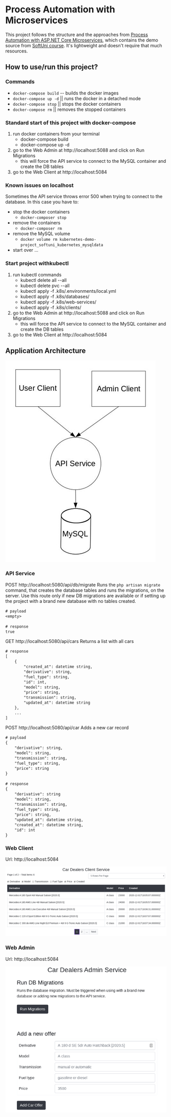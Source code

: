 # Process Automation with Microservices

This project follows the structure and the approaches from [Process Automation with ASP.NET Core Microservices](https://github.com/ivaylokenov/Process-Automation-with-ASP.NET-Core-Microservices), which contains the demo source from [SoftUni course](https://softuni.bg/trainings/3162/process-automation-with-asp-net-core-microservices-october-2020). It's lightweight and doesn't require that much resources.

## How to use/run this project?

### Commands

- `docker-compose build` -- builds the docker images
- `docker-compose up -d` || runs the docker in a detached mode
- `docker-compose stop` || stops the docker containers
- `docker-compose rm` || removes the stopped containers

### Standard start of this project with docker-compose

1. run docker containers from your terminal
   - docker-compose build
   - docker-compose up -d
2. go to the Web Admin at http://localhost:5088 and click on Run Migrations
   - this will force the API service to connect to the MySQL container and create the DB tables
3. go to the Web Client at http://localhost:5084

### Known issues on localhost

Sometimes the API service throws error 500 when trying to connect to the database. In this case you have to:

- stop the docker containers
  - `docker-composer stop`
- remove the containers
  - `docker-composer rm`
- remove the MySQL volume
  - `docker volume rm kubernetes-demo-project_softuni_kubernetes_mysqldata`
- start over ...

### Start project withkubectl

1. run kubectl commands
   - kubectl delete all --all
   - kubectl delete pvc --all
   - kubectl apply -f .k8s/.environments/local.yml
   - kubectl apply -f .k8s/databases/
   - kubectl apply -f .k8s/web-services/
   - kubectl apply -f .k8s/clients/
2. go to the Web Admin at http://localhost:5088 and click on Run Migrations
   - this will force the API service to connect to the MySQL container and create the DB tables
3. go to the Web Client at http://localhost:5084

## Application Architecture

![Application Architecture](https://github.com/TrayanaKDimitrova/Process-Automation-Microservices-Demo/blob/main/Resources/ApplicationArchitecture.jpg)

### API Service

POST http://localhost:5080/api/db/migrate
Runs the `php artisan migrate` command, that creates the database tables and runs the migrations, on the server.
Use this route only if new DB migrations are available or if setting up the project with a brand new database with no tables created.

```
# payload
<empty>

# response
true
```

GET http://localhost:5080/api/cars
Returns a list with all cars

```
# response
[
    {
        "created_at": datetime string,
        "derivative": string,
        "fuel_type": string,
        "id": int,
        "model": string,
        "price": string,
        "transmission": string,
        "updated_at": datetime string
    },
	...
]
```

POST http://localhost:5080/api/car
Adds a new car record

```
# payload
{
	"derivative": string,
	"model": string,
	"transmission": string,
	"fuel_type": string,
	"price": string
}

# response
{
    "derivative": string
    "model": string,
    "transmission": string,
    "fuel_type": string,
    "price": string,
    "updated_at": datetime string,
    "created_at": datetime string,
    "id": int
}
```

### Web Client

Url: http://localhost:5084

![Web Client](https://github.com/TrayanaKDimitrova/Process-Automation-Microservices-Demo/blob/main/Resources/WebClient.png)

### Web Admin

Url: http://localhost:5084

![Web Admin](https://github.com/TrayanaKDimitrova/Process-Automation-Microservices-Demo/blob/main/Resources/WebAdmin.png)

